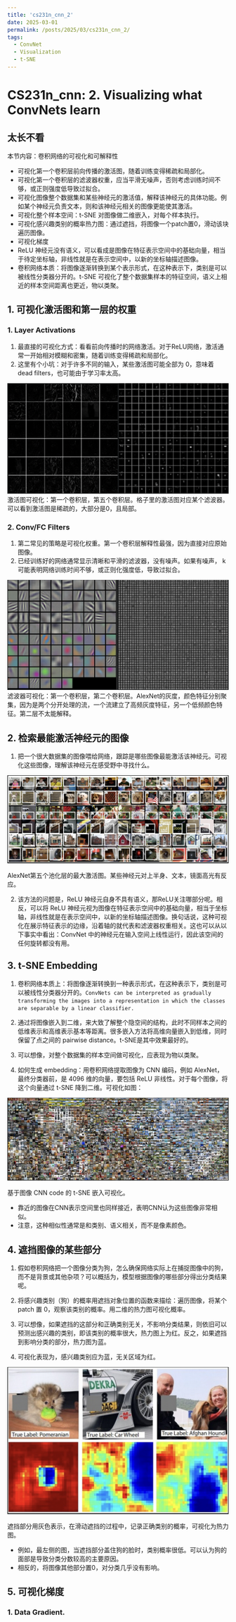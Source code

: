 ```yaml
---
title: 'cs231n_cnn_2'
date: 2025-03-01
permalink: /posts/2025/03/cs231n_cnn_2/
tags:
  - ConvNet
  - Visualization
  - t-SNE
---
```


# CS231n_cnn: 2. Visualizing what ConvNets learn

## 太长不看
本节内容：卷积网络的可视化和可解释性
- 可视化第一个卷积层前向传播的激活图，随着训练变得稀疏和局部化。
- 可视化第一个卷积层的滤波器权重，应当平滑无噪声，否则考虑训练时间不够，或正则强度低导致过拟合。
- 可视化图像整个数据集和某些神经元的激活值，解释该神经元的具体功能。例如某个神经元负责文本，则和该神经元相关的图像更能使其激活。
- 可视化整个样本空间：t-SNE 对图像做二维嵌入，对每个样本执行。
- 可视化感兴趣类别的概率热力图：通过遮挡，将图像一个patch置0，滑动该块遍历图像。
- 可视化梯度
- ReLU 神经元没有语义，可以看成是图像在特征表示空间中的基础向量，相当于待定坐标轴，非线性就是在表示空间中，以新的坐标轴描述图像。
- 卷积网络本质：将图像逐渐转换到某个表示形式，在这种表示下，类别是可以被线性分类器分开的。t-SNE 可视化了整个数据集样本的特征空间，语义上相近的样本空间距离也更近，物以类聚。

## 1. 可视化激活图和第一层的权重
### 1. Layer Activations
1. 最直接的可视化方式：看看前向传播时的网络激活。对于ReLU网络，激活通常一开始相对模糊和密集，随着训练变得稀疏和局部化。
2. 这里有个小坑：对于许多不同的输入，某些激活图可能全部为 0，意味着 dead filters，也可能由于学习率太高。

<div style="text-align: center;">
    <img src="/images/vis_activation.png" style="width: auto; height: auto;">
</div>
激活图可视化：第一个卷积层，第五个卷积层。格子里的激活图对应某个滤波器。可以看到激活图是稀疏的，大部分是0，且局部。

### 2. Conv/FC Filters
1. 第二常见的策略是可视化权重。第一个卷积层解释性最强，因为直接对应原始图像。
2. 已经训练好的网络通常显示清晰和平滑的滤波器，没有噪声。如果有噪声， k可能表明网络训练时间不够，或正则化强度低，导致过拟合。

<div style="text-align: center;">
    <img src="/images/vis_filter.png" style="width: auto; height: auto;">
</div>
滤波器可视化：第一个卷积层，第二个卷积层。AlexNet的灰度，颜色特征分别聚集，因为是两个分开处理的流，一个流建立了高频灰度特征，另一个低频颜色特征。第二层不太能解释。

## 2. 检索最能激活神经元的图像
1. 把一个很大数据集的图像喂给网络，跟踪是哪些图像最能激活该神经元。可视化这些图像，理解该神经元在感受野中寻找什么。

<div style="text-align: center;">
    <img src="/images/vis_image.png" style="width: auto; height: auto;">
</div>

AlexNet第五个池化层的最大激活图。某些神经元对上半身、文本，镜面高光有反应。

2. 该方法的问题是，ReLU 神经元自身不具有语义，那ReLU关注哪部分呢。相反，可以将 ReLU 神经元视为图像在特征表示空间中的基础向量，相当于坐标轴，非线性就是在表示空间中，以新的坐标轴描述图像。换句话说，这种可视化在展示特征表示的边缘，沿着轴的就代表和滤波器权重相关。这也可以从以下事实中看出：ConvNet 中的神经元在输入空间上线性运行，因此该空间的任何旋转都没有用。

## 3. t-SNE Embedding
1. 卷积网络本质上：将图像逐渐转换到一种表示形式，在这种表示下，类别是可以被线性分类器分开的。`ConvNets can be interpreted as gradually transforming the images into a representation in which the classes are separable by a linear classifier.`

2. 通过将图像嵌入到二维，来大致了解整个隐空间的结构，此时不同样本之间的低维表示和高维表示基本等距离。很多嵌入方法将高维向量嵌入到低维，同时保留了点之间的 pairwise distance。t-SNE是其中效果最好的。

3. 可以想像，对整个数据集的样本空间做可视化，应表现为物以类聚。

4. 如何生成 embedding：用卷积网络提取图像为 CNN 编码，例如 AlexNet，最终分类器前，是 4096 维的向量，要包括 ReLU 非线性。对于每个图像，将这个向量通过 t-SNE 降到二维。可视化如图：

<div style="text-align: center;">
    <img src="/images/vis_tSNE.png" style="width: auto; height: auto;">
</div>

基于图像 CNN code 的 t-SNE 嵌入可视化。
- 靠近的图像在CNN表示空间里也同样接近，表明CNN认为这些图像非常相似。
- 注意，这种相似性通常是和类别、语义相关，而不是像素颜色。

## 4. 遮挡图像的某些部分
1. 假如卷积网络把一个图像分类为狗，怎么确保网络实际上在捕捉图像中的狗，而不是背景或其他杂项？可以概括为，模型根据图像的哪些部分得出分类结果呢。

2. 将感兴趣类别（狗）的概率用遮挡对象位置的函数来描绘：遍历图像，将某个 patch 置 0，观察该类别的概率。用二维的热力图可视化概率。

3. 可以想像，如果遮挡的这部分和正确类别无关，不影响分类结果，则依旧可以预测出感兴趣的类别，即该类别的概率很大，热力图上为红。反之，如果遮挡到影响分类的部分，热力图为蓝。

4. 可视化表现为，感兴趣类别应为蓝，无关区域为红。

<div style="text-align: center;">
    <img src="/images/vis_heatmap.png" style="width: auto; height: auto;">
</div>

遮挡部分用灰色表示，在滑动遮挡的过程中，记录正确类别的概率，可视化为热力图。
- 例如，最左侧的图，当遮挡部分盖住狗的脸时，类别概率很低。可以认为狗的面部是导致分类分数较高的主要原因。
- 相反的，将图像其他部分置0，对分类几乎没有影响。

## 5. 可视化梯度
### 1. Data Gradient.